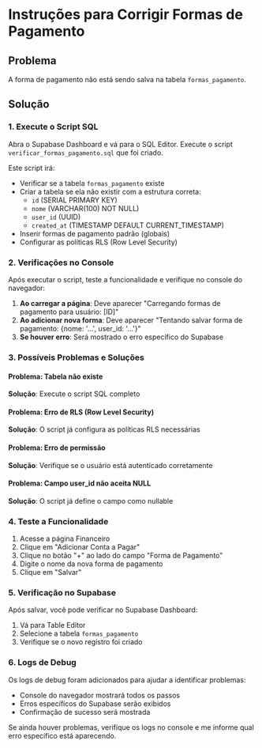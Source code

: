 # Instruções para Corrigir Formas de Pagamento

## Problema
A forma de pagamento não está sendo salva na tabela `formas_pagamento`.

## Solução

### 1. Execute o Script SQL
Abra o Supabase Dashboard e vá para o SQL Editor. Execute o script `verificar_formas_pagamento.sql` que foi criado.

Este script irá:
- Verificar se a tabela `formas_pagamento` existe
- Criar a tabela se ela não existir com a estrutura correta:
  - `id` (SERIAL PRIMARY KEY)
  - `nome` (VARCHAR(100) NOT NULL)
  - `user_id` (UUID)
  - `created_at` (TIMESTAMP DEFAULT CURRENT_TIMESTAMP)
- Inserir formas de pagamento padrão (globais)
- Configurar as políticas RLS (Row Level Security)

### 2. Verificações no Console
Após executar o script, teste a funcionalidade e verifique no console do navegador:

1. **Ao carregar a página**: Deve aparecer "Carregando formas de pagamento para usuário: [ID]"
2. **Ao adicionar nova forma**: Deve aparecer "Tentando salvar forma de pagamento: {nome: '...', user_id: '...'}"
3. **Se houver erro**: Será mostrado o erro específico do Supabase

### 3. Possíveis Problemas e Soluções

#### Problema: Tabela não existe
**Solução**: Execute o script SQL completo

#### Problema: Erro de RLS (Row Level Security)
**Solução**: O script já configura as políticas RLS necessárias

#### Problema: Erro de permissão
**Solução**: Verifique se o usuário está autenticado corretamente

#### Problema: Campo user_id não aceita NULL
**Solução**: O script já define o campo como nullable

### 4. Teste a Funcionalidade

1. Acesse a página Financeiro
2. Clique em "Adicionar Conta a Pagar"
3. Clique no botão "+" ao lado do campo "Forma de Pagamento"
4. Digite o nome da nova forma de pagamento
5. Clique em "Salvar"

### 5. Verificação no Supabase

Após salvar, você pode verificar no Supabase Dashboard:
1. Vá para Table Editor
2. Selecione a tabela `formas_pagamento`
3. Verifique se o novo registro foi criado

### 6. Logs de Debug

Os logs de debug foram adicionados para ajudar a identificar problemas:
- Console do navegador mostrará todos os passos
- Erros específicos do Supabase serão exibidos
- Confirmação de sucesso será mostrada

Se ainda houver problemas, verifique os logs no console e me informe qual erro específico está aparecendo. 